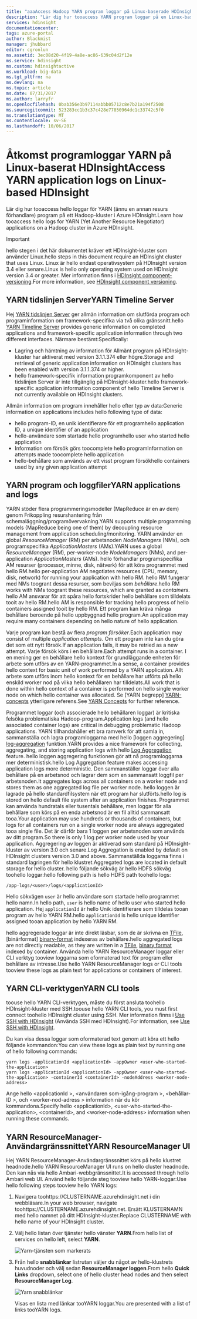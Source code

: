 ```yaml
---
title: "aaaAccess Hadoop YARN program loggar på Linux-baserade HDInsight - Azure | Microsoft Docs"
description: "Lär dig hur tooaccess YARN program loggar på en Linux-baserat HDInsight (Hadoop)-kluster med hjälp av både hello kommandoradsverktyg och en webbläsare."
services: hdinsight
documentationcenter: 
tags: azure-portal
author: Blackmist
manager: jhubbard
editor: cgronlun
ms.assetid: 3ec08d20-4f19-4a8e-ac86-639c04d2f12e
ms.service: hdinsight
ms.custom: hdinsightactive
ms.workload: big-data
ms.tgt_pltfrm: na
ms.devlang: na
ms.topic: article
ms.date: 07/31/2017
ms.author: larryfr
ms.openlocfilehash: 0bab356e3b97114abbb05712c8e7b21a194f2508
ms.sourcegitcommit: 523283cc1b3c37c428e77850964dc1c33742c5f0
ms.translationtype: MT
ms.contentlocale: sv-SE
ms.lasthandoff: 10/06/2017
---
```

# <a name="access-yarn-application-logs-on-linux-based-hdinsight"></a><span data-ttu-id="f2f6f-103">Åtkomst programloggar YARN på Linux-baserat HDInsight</span><span class="sxs-lookup"><span data-stu-id="f2f6f-103">Access YARN application logs on Linux-based HDInsight</span></span>

<span data-ttu-id="f2f6f-104">Lär dig hur tooaccess hello loggar för YARN (ännu en annan resurs förhandlare) program på ett Hadoop-kluster i Azure HDInsight.</span><span class="sxs-lookup"><span data-stu-id="f2f6f-104">Learn how tooaccess hello logs for YARN (Yet Another Resource Negotiator) applications on a Hadoop cluster in Azure HDInsight.</span></span>

> [!IMPORTANT]
> <span data-ttu-id="f2f6f-105">hello stegen i det här dokumentet kräver ett HDInsight-kluster som använder Linux.</span><span class="sxs-lookup"><span data-stu-id="f2f6f-105">hello steps in this document require an HDInsight cluster that uses Linux.</span></span> <span data-ttu-id="f2f6f-106">Linux är hello endast operativsystem på HDInsight version 3.4 eller senare.</span><span class="sxs-lookup"><span data-stu-id="f2f6f-106">Linux is hello only operating system used on HDInsight version 3.4 or greater.</span></span> <span data-ttu-id="f2f6f-107">Mer information finns i [HDInsight component-versioning](hdinsight-component-versioning.md#hdinsight-windows-retirement).</span><span class="sxs-lookup"><span data-stu-id="f2f6f-107">For more information, see [HDInsight component versioning](hdinsight-component-versioning.md#hdinsight-windows-retirement).</span></span>

## <span data-ttu-id="f2f6f-108"><a name="YARNTimelineServer"></a>YARN tidslinjen Server</span><span class="sxs-lookup"><span data-stu-id="f2f6f-108"><a name="YARNTimelineServer"></a>YARN Timeline Server</span></span>

<span data-ttu-id="f2f6f-109">Hej [YARN tidslinjen Server](http://hadoop.apache.org/docs/r2.4.0/hadoop-yarn/hadoop-yarn-site/TimelineServer.html) ger allmän information om slutförda program och programinformation om framework-specifika via två olika gränssnitt.</span><span class="sxs-lookup"><span data-stu-id="f2f6f-109">hello [YARN Timeline Server](http://hadoop.apache.org/docs/r2.4.0/hadoop-yarn/hadoop-yarn-site/TimelineServer.html) provides generic information on completed applications and framework-specific application information through two different interfaces.</span></span> <span data-ttu-id="f2f6f-110">Närmare bestämt:</span><span class="sxs-lookup"><span data-stu-id="f2f6f-110">Specifically:</span></span>

* <span data-ttu-id="f2f6f-111">Lagring och hämtning av information för Allmänt program på HDInsight-kluster har aktiverat med version 3.1.1.374 eller högre.</span><span class="sxs-lookup"><span data-stu-id="f2f6f-111">Storage and retrieval of generic application information on HDInsight clusters has been enabled with version 3.1.1.374 or higher.</span></span>
* <span data-ttu-id="f2f6f-112">hello framework-specifik information programkomponent av hello tidslinjen Server är inte tillgänglig på HDInsight-kluster.</span><span class="sxs-lookup"><span data-stu-id="f2f6f-112">hello framework-specific application information component of hello Timeline Server is not currently available on HDInsight clusters.</span></span>

<span data-ttu-id="f2f6f-113">Allmän information om program innehåller hello efter typ av data:</span><span class="sxs-lookup"><span data-stu-id="f2f6f-113">Generic information on applications includes hello following type of data:</span></span>

* <span data-ttu-id="f2f6f-114">hello program-ID, en unik identifierare för ett program</span><span class="sxs-lookup"><span data-stu-id="f2f6f-114">hello application ID, a unique identifier of an application</span></span>
* <span data-ttu-id="f2f6f-115">hello-användare som startade hello program</span><span class="sxs-lookup"><span data-stu-id="f2f6f-115">hello user who started hello application</span></span>
* <span data-ttu-id="f2f6f-116">Information om försök görs toocomplete hello program</span><span class="sxs-lookup"><span data-stu-id="f2f6f-116">Information on attempts made toocomplete hello application</span></span>
* <span data-ttu-id="f2f6f-117">hello-behållare som används av ett visst program försök</span><span class="sxs-lookup"><span data-stu-id="f2f6f-117">hello containers used by any given application attempt</span></span>

## <span data-ttu-id="f2f6f-118"><a name="YARNAppsAndLogs"></a>YARN program och loggfiler</span><span class="sxs-lookup"><span data-stu-id="f2f6f-118"><a name="YARNAppsAndLogs"></a>YARN applications and logs</span></span>

<span data-ttu-id="f2f6f-119">YARN stöder flera programmeringsmodeller (MapReduce är en av dem) genom Frikoppling resurshantering från schemaläggning/programövervakning.</span><span class="sxs-lookup"><span data-stu-id="f2f6f-119">YARN supports multiple programming models (MapReduce being one of them) by decoupling resource management from application scheduling/monitoring.</span></span> <span data-ttu-id="f2f6f-120">YARN använder en global *ResourceManager* (RM) per arbetsnoden *NodeManagers* (NMs), och programspecifika *ApplicationMasters* (AMs).</span><span class="sxs-lookup"><span data-stu-id="f2f6f-120">YARN uses a global *ResourceManager* (RM), per-worker-node *NodeManagers* (NMs), and per-application *ApplicationMasters* (AMs).</span></span> <span data-ttu-id="f2f6f-121">hello förhandlar programspecifika AM resurser (processor, minne, disk, nätverk) för att köra programmet med hello RM.</span><span class="sxs-lookup"><span data-stu-id="f2f6f-121">hello per-application AM negotiates resources (CPU, memory, disk, network) for running your application with hello RM.</span></span> <span data-ttu-id="f2f6f-122">hello RM fungerar med NMs toogrant dessa resurser, som beviljas som *behållare*.</span><span class="sxs-lookup"><span data-stu-id="f2f6f-122">hello RM works with NMs toogrant these resources, which are granted as *containers*.</span></span> <span data-ttu-id="f2f6f-123">hello AM ansvarar för att spåra hello fortskrider hello behållare som tilldelats tooit av hello RM.</span><span class="sxs-lookup"><span data-stu-id="f2f6f-123">hello AM is responsible for tracking hello progress of hello containers assigned tooit by hello RM.</span></span> <span data-ttu-id="f2f6f-124">Ett program kan kräva många behållare beroende på hello uppbyggnad hello program.</span><span class="sxs-lookup"><span data-stu-id="f2f6f-124">An application may require many containers depending on hello nature of hello application.</span></span>

<span data-ttu-id="f2f6f-125">Varje program kan bestå av flera *program försöker*.</span><span class="sxs-lookup"><span data-stu-id="f2f6f-125">Each application may consist of multiple *application attempts*.</span></span> <span data-ttu-id="f2f6f-126">Om ett program inte kan du göra det som ett nytt försök.</span><span class="sxs-lookup"><span data-stu-id="f2f6f-126">If an application fails, it may be retried as a new attempt.</span></span> <span data-ttu-id="f2f6f-127">Varje försök körs i en behållare.</span><span class="sxs-lookup"><span data-stu-id="f2f6f-127">Each attempt runs in a container.</span></span> <span data-ttu-id="f2f6f-128">I en mening ger en behållare hello kontext för grundläggande enheten för arbete som utförs av en YARN-programmet.</span><span class="sxs-lookup"><span data-stu-id="f2f6f-128">In a sense, a container provides hello context for basic unit of work performed by a YARN application.</span></span> <span data-ttu-id="f2f6f-129">Allt arbete som utförs inom hello kontext för en behållare har utförts på hello enskild worker nod på vilka hello behållaren har tilldelats.</span><span class="sxs-lookup"><span data-stu-id="f2f6f-129">All work that is done within hello context of a container is performed on hello single worker node on which hello container was allocated.</span></span> <span data-ttu-id="f2f6f-130">Se [YARN begrepp] [ YARN-concepts] ytterligare referens.</span><span class="sxs-lookup"><span data-stu-id="f2f6f-130">See [YARN Concepts][YARN-concepts] for further reference.</span></span>

<span data-ttu-id="f2f6f-131">Programmet loggar (och associerade hello behållaren loggar) är kritiska felsöka problematiska Hadoop-program.</span><span class="sxs-lookup"><span data-stu-id="f2f6f-131">Application logs (and hello associated container logs) are critical in debugging problematic Hadoop applications.</span></span> <span data-ttu-id="f2f6f-132">YARN tillhandahåller ett bra ramverk för att samla in, sammanställa och lagra programloggarna med hello [loggen aggregering] [ log-aggregation] funktion.</span><span class="sxs-lookup"><span data-stu-id="f2f6f-132">YARN provides a nice framework for collecting, aggregating, and storing application logs with hello [Log Aggregation][log-aggregation] feature.</span></span> <span data-ttu-id="f2f6f-133">hello loggen aggregering funktionen gör att nå programloggarna mer deterministisk.</span><span class="sxs-lookup"><span data-stu-id="f2f6f-133">hello Log Aggregation feature makes accessing application logs more deterministic.</span></span> <span data-ttu-id="f2f6f-134">Den sammanställer loggar över alla behållare på en arbetsnod och lagrar dem som en sammansatt loggfil per arbetsnoden.</span><span class="sxs-lookup"><span data-stu-id="f2f6f-134">It aggregates logs across all containers on a worker node and stores them as one aggregated log file per worker node.</span></span> <span data-ttu-id="f2f6f-135">hello loggen är lagrade på hello standardfilsystem när ett program har slutförts.</span><span class="sxs-lookup"><span data-stu-id="f2f6f-135">hello log is stored on hello default file system after an application finishes.</span></span> <span data-ttu-id="f2f6f-136">Programmet kan använda hundratals eller tusentals behållare, men loggar för alla behållare som körs på en enda arbetsnod är en fil alltid sammansatt tooa.</span><span class="sxs-lookup"><span data-stu-id="f2f6f-136">Your application may use hundreds or thousands of containers, but logs for all containers run on a single worker node are always aggregated tooa single file.</span></span> <span data-ttu-id="f2f6f-137">Det är därför bara 1 loggen per arbetsnoden som används av ditt program.</span><span class="sxs-lookup"><span data-stu-id="f2f6f-137">So there is only 1 log per worker node used by your application.</span></span> <span data-ttu-id="f2f6f-138">Aggregering av loggen är aktiverad som standard på HDInsight-kluster av version 3.0 och senare.</span><span class="sxs-lookup"><span data-stu-id="f2f6f-138">Log Aggregation is enabled by default on HDInsight clusters version 3.0 and above.</span></span> <span data-ttu-id="f2f6f-139">Sammanställda loggarna finns i standard lagringen för hello klustret.</span><span class="sxs-lookup"><span data-stu-id="f2f6f-139">Aggregated logs are located in default storage for hello cluster.</span></span> <span data-ttu-id="f2f6f-140">hello följande sökväg är hello HDFS sökväg toohello loggar:</span><span class="sxs-lookup"><span data-stu-id="f2f6f-140">hello following path is hello HDFS path toohello logs:</span></span>

    /app-logs/<user>/logs/<applicationId>

<span data-ttu-id="f2f6f-141">Hello sökvägen `user` är hello användare som startade hello programmet hello namn.</span><span class="sxs-lookup"><span data-stu-id="f2f6f-141">In hello path, `user` is hello name of hello user who started hello application.</span></span> <span data-ttu-id="f2f6f-142">Hej `applicationId` är hello Unik identifierare som tilldelas tooan program av hello YARN RM.</span><span class="sxs-lookup"><span data-stu-id="f2f6f-142">hello `applicationId` is hello unique identifier assigned tooan application by hello YARN RM.</span></span>

<span data-ttu-id="f2f6f-143">hello aggregerade loggar är inte direkt läsbar, som de är skrivna en [TFile][T-file], [binärformat] [ binary-format] indexeras av behållare.</span><span class="sxs-lookup"><span data-stu-id="f2f6f-143">hello aggregated logs are not directly readable, as they are written in a [TFile][T-file], [binary format][binary-format] indexed by container.</span></span> <span data-ttu-id="f2f6f-144">Använda hello YARN ResourceManager loggar eller CLI verktyg tooview loggarna som oformaterad text för program eller behållare av intresse.</span><span class="sxs-lookup"><span data-stu-id="f2f6f-144">Use hello YARN ResourceManager logs or CLI tools tooview these logs as plain text for applications or containers of interest.</span></span>

## <a name="yarn-cli-tools"></a><span data-ttu-id="f2f6f-145">YARN CLI-verktygen</span><span class="sxs-lookup"><span data-stu-id="f2f6f-145">YARN CLI tools</span></span>

<span data-ttu-id="f2f6f-146">toouse hello YARN CLI-verktygen, måste du först ansluta toohello HDInsight-kluster med SSH.</span><span class="sxs-lookup"><span data-stu-id="f2f6f-146">toouse hello YARN CLI tools, you must first connect toohello HDInsight cluster using SSH.</span></span> <span data-ttu-id="f2f6f-147">Mer information finns i [Use SSH with HDInsight](hdinsight-hadoop-linux-use-ssh-unix.md) (Använda SSH med HDInsight).</span><span class="sxs-lookup"><span data-stu-id="f2f6f-147">For information, see [Use SSH with HDInsight](hdinsight-hadoop-linux-use-ssh-unix.md).</span></span>

<span data-ttu-id="f2f6f-148">Du kan visa dessa loggar som oformaterad text genom att köra ett hello följande kommandon:</span><span class="sxs-lookup"><span data-stu-id="f2f6f-148">You can view these logs as plain text by running one of hello following commands:</span></span>

    yarn logs -applicationId <applicationId> -appOwner <user-who-started-the-application>
    yarn logs -applicationId <applicationId> -appOwner <user-who-started-the-application> -containerId <containerId> -nodeAddress <worker-node-address>

<span data-ttu-id="f2f6f-149">Ange hello &lt;applicationId >, &lt;användaren som-igång-program >, &lt;behållar-ID >, och &lt;worker-nod-adress > information när du kör kommandona.</span><span class="sxs-lookup"><span data-stu-id="f2f6f-149">Specify hello &lt;applicationId>, &lt;user-who-started-the-application>, &lt;containerId>, and &lt;worker-node-address> information when running these commands.</span></span>

## <a name="yarn-resourcemanager-ui"></a><span data-ttu-id="f2f6f-150">YARN ResourceManager-Användargränssnittet</span><span class="sxs-lookup"><span data-stu-id="f2f6f-150">YARN ResourceManager UI</span></span>

<span data-ttu-id="f2f6f-151">Hej YARN ResourceManager-Användargränssnittet körs på hello klustret headnode.</span><span class="sxs-lookup"><span data-stu-id="f2f6f-151">hello YARN ResourceManager UI runs on hello cluster headnode.</span></span> <span data-ttu-id="f2f6f-152">Den kan nås via hello Ambari-webbgränssnittet.</span><span class="sxs-lookup"><span data-stu-id="f2f6f-152">It is accessed through hello Ambari web UI.</span></span> <span data-ttu-id="f2f6f-153">Använd hello följande steg tooview hello YARN-loggar:</span><span class="sxs-lookup"><span data-stu-id="f2f6f-153">Use hello following steps tooview hello YARN logs:</span></span>

1. <span data-ttu-id="f2f6f-154">Navigera toohttps://CLUSTERNAME.azurehdinsight.net i din webbläsare.</span><span class="sxs-lookup"><span data-stu-id="f2f6f-154">In your web browser, navigate toohttps://CLUSTERNAME.azurehdinsight.net.</span></span> <span data-ttu-id="f2f6f-155">Ersätt KLUSTERNAMN med hello namnet på ditt HDInsight-kluster.</span><span class="sxs-lookup"><span data-stu-id="f2f6f-155">Replace CLUSTERNAME with hello name of your HDInsight cluster.</span></span>
2. <span data-ttu-id="f2f6f-156">Välj hello listan över tjänster hello vänster **YARN**.</span><span class="sxs-lookup"><span data-stu-id="f2f6f-156">From hello list of services on hello left, select **YARN**.</span></span>

    ![Yarn-tjänsten som markerats](./media/hdinsight-hadoop-access-yarn-app-logs-linux/yarnservice.png)
3. <span data-ttu-id="f2f6f-158">Från hello **snabblänkar** listrutan väljer du något av hello-klustrets huvudnoder och välj sedan **ResourceManager loggen**.</span><span class="sxs-lookup"><span data-stu-id="f2f6f-158">From hello **Quick Links** dropdown, select one of hello cluster head nodes and then select **ResourceManager Log**.</span></span>

    ![Yarn snabblänkar](./media/hdinsight-hadoop-access-yarn-app-logs-linux/yarnquicklinks.png)

    <span data-ttu-id="f2f6f-160">Visas en lista med länkar tooYARN loggar.</span><span class="sxs-lookup"><span data-stu-id="f2f6f-160">You are presented with a list of links tooYARN logs.</span></span>

[YARN-timeline-server]:http://hadoop.apache.org/docs/r2.4.0/hadoop-yarn/hadoop-yarn-site/TimelineServer.html
[log-aggregation]:http://hortonworks.com/blog/simplifying-user-logs-management-and-access-in-yarn/
[T-file]:https://issues.apache.org/jira/secure/attachment/12396286/TFile%20Specification%2020081217.pdf
[binary-format]:https://issues.apache.org/jira/browse/HADOOP-3315
[YARN-concepts]:http://hortonworks.com/blog/apache-hadoop-yarn-concepts-and-applications/

